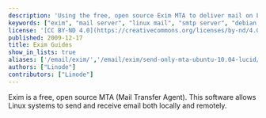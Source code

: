 ```yaml
---
description: 'Using the free, open source Exim MTA to deliver mail on Linux systems.'
keywords: ["exim", "mail server", "linux mail", "smtp server", "debian exim", "debian lenny"]
license: '[CC BY-ND 4.0](https://creativecommons.org/licenses/by-nd/4.0)'
published: 2009-12-17
title: Exim Guides
show_in_lists: true
aliases: ['/email/exim/','/email/exim/send-only-mta-ubuntu-10.04-lucid/']
authors: ["Linode"]
contributors: ["Linode"]
---
```


Exim is a free, open source MTA (Mail Transfer Agent). This software allows Linux systems to send and receive email both locally and remotely.
